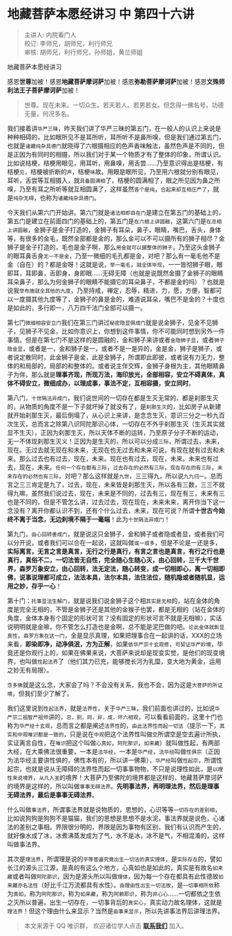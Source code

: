 # 地藏菩萨本愿经讲习 中 第四十六讲

> 主讲人: 内院看门人 <br />
> 校订: 李师兄，胡师兄，利行师兄 <br />
> 审核: 胡师兄，利行师兄，孙师姐，黄兰师姐 <br />

地藏菩萨本愿经讲习

感恩**世尊**加被！感恩**地藏菩萨摩诃萨**加被！感恩**弥勒菩萨摩诃萨**加被！感恩**文殊师利法王子菩萨摩诃萨**加被！

> 世尊。现在未来。一切众生。若天若人。若男若女。但念得一佛名号。功德无量。何况多名。

我们接着讲`华严三昧`，昨天我们讲了华严三昧的第五门，在一般人的认识上来说是种种相碍的，比如眼所见不是耳所听，耳所听不是鼻所嗅，但是我们通过第五门，也就是`诸藏纯杂具德门`就晓得了六根摄相应的色声香味触法，虽然色声是不同的，但是正因为有同时的相摄，所以我们对于某一个物质才有了整体的印象，所谓认识。比如说桔梗，桔梗用眼见，用耳听，用鼻嗅，用舌尝……乃至意识得出是桔梗，有桔梗`见`，桔梗被折断的`声`，桔梗`味`故。用眼是眼所见，乃至用六根就分别有眼见，耳听，舌尝等互相摄入，就`具备圆满相`了，桔梗的圆满相了，眼之所见因为鼻之所嗅，乃至有耳之所听等就互相圆满了，这样虽然`各个是纯`，`合起来却互相庄严了`，就是`纯杂无碍`，也称为`诸藏纯杂具德门`。

今天我们从第六门开始讲。第六门就是`诸法相即自在门`是建立在第五门的基础上的，第五门是建立在前面四门的基础上的，第五门是`在六根上讲圆融`，这第六门是`在总相上讲圆融`，金狮子是金子打造的，金狮子有耳朵，鼻子，眼睛，嘴巴，舌头，身体等，有很多的金毛，既然全部都是金的，那么金可以不可以摄所有的狮子相尽？金狮子是金子打造的，毛也是金子啊，那么`用金就可以摄整体的狮子`，乃至这头金狮子的眼耳鼻舌身`无一不是金`，乃至一微细的毛孔都是金，对吧？那么有一毫毛他不是金（自在）的？都是金呀！这就是说，`举一毫毛`，`就全体毕现`，一一皆彻狮子眼，眼即耳，耳即鼻，舌即身，身即眼……无碍无障（也就是说既然金摄了金狮子的眼睛耳朵鼻子，那么为何金狮子的眼睛不能摄它的耳朵鼻子，不都是金的吗）？也就是说我`举布施就全其他的九度`，乃至持戒，禅定，忍辱，精进，力，愿，方便，智都可以一度摄其他九度等了，金狮子的鼻是金的，难道说耳朵，嘴巴不是金的？十度也是如此的，多行即一，八万四千法门全部可以摄一。

第七门`微细相容安立门`我们在第三门讲过`秘密隐显俱成门`就是说金狮子，见金不见狮子，见狮子不见金，比如你意识上，你想到这件事情，你不可能同时想到另外一件事情。但是在第七门不是这样的是圆融的，金和狮子来讲或者`金隐狮子显`，或者`狮子隐金显`，或者是一，金和狮子是一，或者不是一是异的，金是金，狮子是狮子，或者说定散同时，此金狮子是金，此是金狮子，所谓即此即彼，或者说有力无力，整体的和局部的，局部的和整体的。或者说主伴交辉，金狮子身根为主，其他眼睛鼻子为伴，那么就是**理事齐现，所现万法，海印放光，全部相容，安立不碍真体，真体不碍安立，微细成办，以理成事，事法不定，互相容摄，安立同时**。

第八门，`十世隔法异成门`，我们说世间的一切存在都是生灭无常的，都是刹那生灭的，从物质的角度不是一下子就坏掉了就没有了，是`刹那生灭`的，比如房子从新建就开始刹那生灭，最后倒塌了，从心识上来讲，是念念生灭，意识三分之一秒九百次生灭，总而言之除第八识阿陀那识心体，一切存在不外乎刹那生灭（生灭其实就显不生灭），正因为刹那生灭，所以天体不断的运转，乃至原子分子不断的运动，无一不体现刹那生灭义！正因为是生灭的，所以可以分成`三际`，所谓过去，未来，现在。无过去就无现在和未来，无现在也无过去和未来可说，有现在就有过去和未来。那么过去也有过去，现在，未来。现在也有过去，现在，未来。未来也有过去，现在，未来。`任何一个存在都有三际`，`过去存在的必然有三际`，`现在存在的有三际`，`未来存在的必然也有三际`，对吧？那么这样就是`九世`，三三得九，所以说`九九归一`。总而言之三三肯定是九了，过去，现在，未来皆是刹那生灭，所以各有三数，三三不就得九嘛，虽然我们说过去，现在，未来是不同的，过去有三，现在有三，未来有三也是不同的，但是不管怎么讲，过去过去，现在现在，未来未来，离开你当下这一念没有？离开你都认识不到，还有个什么过去，未来，现在可说？所谓**十世古今始终不离于当念，无边刹境不隔于一毫端**！此为`十世隔法异成门`！

第九门，`由心回转善成门`，就是说这只金狮子，金和狮子或者隐或者显，或者我们可以分开说，或者我们可以合在一起说，这就叫做`或一或多`，但是不论是一还是多，**实际离言，无言之言是真言，无行之行是真行，有言之言也是真言，有行之行也是真行，真俗不二，一切法皆无自性，完全随心生随心灭，由心回转，三千大千世界，森罗万象安立，由心回转，法无定法，随心转变，成一切相即心，离一切相即佛，说事说理都可成立，法法本具，法尔本具，法住法位，随机隐或者随机显，运用之妙，存乎一心**！

第十门：`托事显法生解门`，就是说我们说金狮子这个相`其实是无相`的，站在金体的角度是完全无相的，不管是金狮子还是其他的金猴子也罢，都是无相的（站在金体的角度，金体本身有个固定的形状可言？没有固定的形状可言不就是无相嘛），实话说明明就是金嘛，你不管怎么打造也是金啊，总不能是泥巴做的吧。`论此金体就彰显真性`，`森罗万象在这一门`，全是显示真理，如果把理事合在一起讲的话，XXX的立场来看，**即染即净，动净俱泯，方为正解**，如果`依华严宗十玄观修`，`可契证华严妙境`，毕竟还是你观行上的，如果在佛果来说，大菩萨来说却是现变实觉，是他们的现变境界，也叫做`性起法界`了（他们其力已充，能够搅长河为乳糜，变大地为黄金，运用之妙无有局限）。

`念多佛`就是这么念，大家会了吗？不会没有关系，我也不会，因为这是`大菩萨的所证境`，但我们至少了解了。

我们这里说到`性起法界`，就是`法界性`，关于`华严三昧`，我们前面也讲过的，比如说`华严宗二祖智严祖师`讲的，`总，别，同，异，成，坏六相观`，可以看看前面的，这里十门也称为`华严经十玄观`，总而言之都是阐述`法界性`的，`由此法界性而起一切法`（提示一下，`其实和中观唯识都是一致的`，只是说在`中观`把这个法界性叫做`空`所谓空是空去遍计所执，实证离言自性，在`唯识`把这个叫做`心真如`，`阿陀那识`，`如来藏`）就叫做性起，有两部大经，在大乘佛法很重要，一本是`法华经`，一本是`华严经`，`法华经`叫做`性俱宗`（正因为法华经主要讲性俱的，佛性本有的，所以讲一佛乘），`华严经`叫做`性起宗`，所谓性起宗，也就是说从无障碍的法界性而起一切事事物物，不只是说理性如此，是`以理性来说境界`，`从凡入圣`的境界！大菩萨乃至佛陀的境界都是这样的，地藏菩萨摩诃萨的境界是这样的，所以叫做`事事无碍法界`。**先明事法界，再明理法界，然后是理事无碍法界，最后是事事无碍法界**。

什么叫做`事法界`，所谓事法界就是说物质的，思想的，心识等等`一切存在的差别相`，比如说狗狗是狗狗不是猫猫，我们的思想是思想不是水泥，事法界就是说色，心诸法的差别之事相。界限很分明的，界限是因为事物有区别，我们有认识而产生的，就好像水成了冰，冰煮沸蒸发成为了气，水不是冰，冰不是气，不相混淆的，这样叫做事法界。

其次是`理法界`，所谓理是说的`平等普遍究竟出生一切法的真实理体`，是`实际存在`的，譬如长江的源头三江源，是真的有这么个地方，心真如也是如此的，真实是有故名`如来藏`或者叫做`阿陀那识`，因为是源头所以叫做`理体`，因为每一个存在都具有此性德故`如来藏亦名法性`（好比千江万流都具有水性）。`由理由性出生一切法故`，是`一切事相所依`称为`真如`，称为`阿陀那识`，称为`如来藏`，称为`阿赖耶识`，称为`非心心`……一切都依之生依之灭所以普遍，出生一切存在，一切事背后的`真实心`，真实动力故名理体，这就是`理法界`！但这个理由什么来显示？当然是`由事来显示`，所以先讲事法界后讲理法界。

> 本文来源于 QQ 唯识群， 欢迎诸位学人点击 **[联系我们](https://mp.weixin.qq.com/s/lZCfWjmLjgNR165Tx4_bCQ)** 加入。
